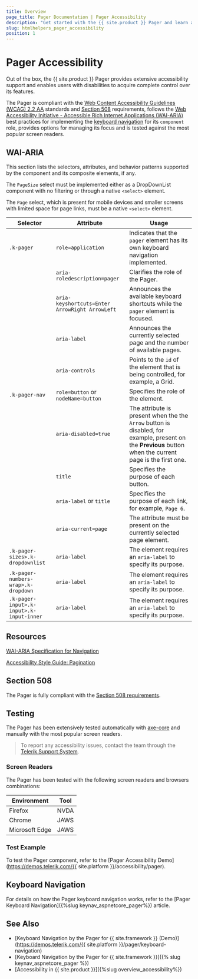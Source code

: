 ```yaml
---
title: Overview
page_title: Pager Documentation | Pager Accessibility
description: "Get started with the {{ site.product }} Pager and learn about its accessibility support for WAI-ARIA, Section 508, and WCAG 2.2."
slug: htmlhelpers_pager_accessibility
position: 1
---
```


# Pager Accessibility





Out of the box, the {{ site.product }} Pager provides extensive accessibility support and enables users with disabilities to acquire complete control over its features.


The Pager is compliant with the [Web Content Accessibility Guidelines (WCAG) 2.2 AA](https://www.w3.org/TR/WCAG22/) standards and [Section 508](https://www.section508.gov/) requirements, follows the [Web Accessibility Initiative - Accessible Rich Internet Applications (WAI-ARIA)](https://www.w3.org/WAI/ARIA/apg/) best practices for implementing the [keyboard navigation](#keyboard-navigation) for its `component` role, provides options for managing its focus and is tested against the most popular screen readers.

## WAI-ARIA


This section lists the selectors, attributes, and behavior patterns supported by the component and its composite elements, if any.


The `PageSize` select must be implemented either as a DropDownList component with no filtering or through a native `<select>` element.


The `Page` select, which is present for mobile devices and smaller screens with limited space for page links, must be a native `<select>` element.

| Selector | Attribute | Usage |
| -------- | --------- | ----- |
| `.k-pager` | `role=application` | Indicates that the `pager` element has its own keyboard navigation implemented. |
|  | `aria-roledescription=pager` | Clarifies the role of the Pager. |
|  | `aria-keyshortcuts=Enter ArrowRight ArrowLeft` | Announces the available keyboard shortcuts while the `pager` element is focused. |
|  | `aria-label` | Announces the currently selected page and the number of available pages. |
|  | `aria-controls` | Points to the `id` of the element that is being controlled, for example, a Grid. |
| `.k-pager-nav` | `role=button` or `nodeName=button` | Specifies the role of the element. |
|  | `aria-disabled=true` | The attribute is present when the the `Arrow` button is disabled, for example, present on the **Previous** button when the current page is the first one. |
|  | `title` | Specifies the purpose of each button. |
|  | `aria-label` or `title` | Specifies the purpose of each link, for example, `Page 6`. |
|  | `aria-current=page` | The attribute must be present on the currently selected page element. |
| `.k-pager-sizes>.k-dropdownlist` | `aria-label` | The element requires an `aria-label` to specify its purpose. |
| `.k-pager-numbers-wrap>.k-dropdown` | `aria-label` | The element requires an `aria-label` to specify its purpose. |
| `.k-pager-input>.k-input>.k-input-inner` | `aria-label` | The element requires an `aria-label` to specify its purpose. |

## Resources

[WAI-ARIA Specification for Navigation](https://www.w3.org/TR/wai-aria-1.2/#navigation)

[Accessibility Style Guide: Pagination](https://a11y-style-guide.com/style-guide/section-navigation.html#kssref-navigation-pagination)

## Section 508


The Pager is fully compliant with the [Section 508 requirements](http://www.section508.gov/).

## Testing


The Pager has been extensively tested automatically with [axe-core](https://github.com/dequelabs/axe-core) and manually with the most popular screen readers.

> To report any accessibility issues, contact the team through the [Telerik Support System](https://www.telerik.com/account/support-center).

### Screen Readers


The Pager has been tested with the following screen readers and browsers combinations:

| Environment | Tool |
| ----------- | ---- |
| Firefox | NVDA |
| Chrome | JAWS |
| Microsoft Edge | JAWS |



### Test Example

To test the Pager component, refer to the [Pager Accessibility Demo](https://demos.telerik.com/{{ site.platform }}/accessibility/pager).

## Keyboard Navigation

For details on how the Pager keyboard navigation works, refer to the [Pager Keyboard Navigation]({%slug keynav_aspnetcore_pager%}) article.

## See Also

* [Keyboard Navigation by the Pager for {{ site.framework }} (Demo)](https://demos.telerik.com/{{ site.platform }}/pager/keyboard-navigation)
* [Keyboard Navigation by the Pager for {{ site.framework }}]({% slug keynav_aspnetcore_pager %})
* [Accessibility in {{ site.product }}]({%slug overview_accessibility%})